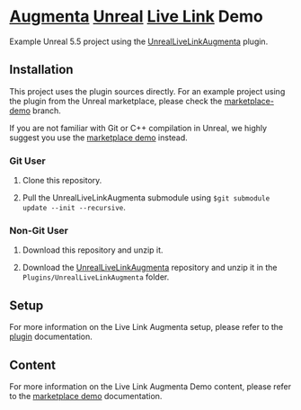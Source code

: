 # [Augmenta](https://www.augmenta-tech.com) [Unreal](https://www.unrealengine.com) [Live Link](https://docs.unrealengine.com/5.4/en-US/live-link-in-unreal-engine/) Demo

Example Unreal 5.5 project using the [UnrealLiveLinkAugmenta](https://github.com/Augmenta-tech/UnrealLiveLinkAugmenta) plugin.

## Installation

This project uses the plugin sources directly. For an example project using the plugin from the Unreal marketplace, please check the [marketplace-demo](https://github.com/Augmenta-tech/UnrealLiveLinkAugmenta-Demo/tree/marketplace-demo) branch.

If you are not familiar with Git or C++ compilation in Unreal, we highly suggest you use the [marketplace demo](https://github.com/Augmenta-tech/UnrealLiveLinkAugmenta-Demo/tree/marketplace-demo) instead.

### Git User 

1. Clone this repository.

2. Pull the UnrealLiveLinkAugmenta submodule using `$git submodule update --init --recursive`.

### Non-Git User

1. Download this repository and unzip it.

2. Download the [UnrealLiveLinkAugmenta](https://github.com/Augmenta-tech/UnrealLiveLinkAugmenta) repository and unzip it in the `Plugins/UnrealLiveLinkAugmenta` folder.

## Setup

For more information on the Live Link Augmenta setup, please refer to the [plugin](https://github.com/Augmenta-tech/UnrealLiveLinkAugmenta/blob/main/README.md) documentation.

## Content

For more information on the Live Link Augmenta Demo content, please refer to the [marketplace demo](https://github.com/Augmenta-tech/UnrealLiveLinkAugmenta-Demo/blob/marketplace-demo/README.md) documentation.
